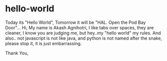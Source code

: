 # hello-world
Today its "Hello World", Tomorrow it will be "HAL. Open the Pod Bay Door"...
Hi,
My name is Akash Agnihotri, I like tabs over spaces, they are cleaner, I know you are judging me, but hey..my "hello world" my rules.
And also.. not javascript is not like java, and python is not named after the snake, please stop it, it is just embarrassing.

Thank You,
